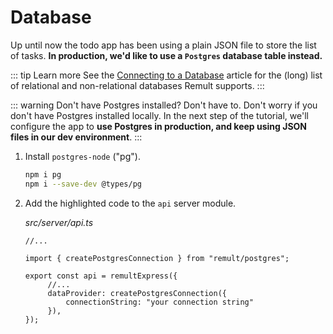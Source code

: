 # Database
Up until now the todo app has been using a plain JSON file to store the list of tasks. **In production, we'd like to use a `Postgres` database table instead.**

::: tip Learn more
See the [Connecting to a Database](../../docs/databases.md) article for the (long) list of relational and non-relational databases Remult supports.
:::

::: warning Don't have Postgres installed? Don't have to.
Don't worry if you don't have Postgres installed locally. In the next step of the tutorial, we'll configure the app to **use Postgres in production, and keep using JSON files in our dev environment**.
:::

1. Install `postgres-node` ("pg").

   ```sh
   npm i pg
   npm i --save-dev @types/pg
   ```

2. Add the highlighted code to the `api` server module.

   *src/server/api.ts*
   ```ts{3,7-9}
   //...

   import { createPostgresConnection } from "remult/postgres";
   
   export const api = remultExpress({
        //...
        dataProvider: createPostgresConnection({
            connectionString: "your connection string"
        }),
   });
   ```